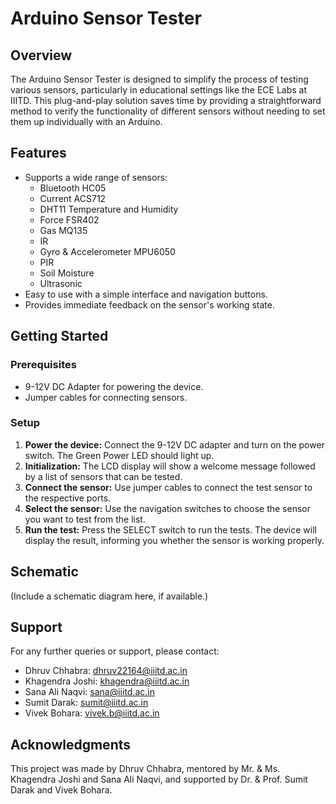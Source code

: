 # Arduino Sensor Tester

## Overview
The Arduino Sensor Tester is designed to simplify the process of testing various sensors, particularly in educational settings like the ECE Labs at IIITD. This plug-and-play solution saves time by providing a straightforward method to verify the functionality of different sensors without needing to set them up individually with an Arduino.

## Features
- Supports a wide range of sensors:
  - Bluetooth HC05
  - Current ACS712
  - DHT11 Temperature and Humidity
  - Force FSR402
  - Gas MQ135
  - IR
  - Gyro & Accelerometer MPU6050
  - PIR
  - Soil Moisture
  - Ultrasonic
- Easy to use with a simple interface and navigation buttons.
- Provides immediate feedback on the sensor's working state.

## Getting Started

### Prerequisites
- 9-12V DC Adapter for powering the device.
- Jumper cables for connecting sensors.

### Setup
1. **Power the device:** Connect the 9-12V DC adapter and turn on the power switch. The Green Power LED should light up.
2. **Initialization:** The LCD display will show a welcome message followed by a list of sensors that can be tested.
3. **Connect the sensor:** Use jumper cables to connect the test sensor to the respective ports.
4. **Select the sensor:** Use the navigation switches to choose the sensor you want to test from the list.
5. **Run the test:** Press the SELECT switch to run the tests. The device will display the result, informing you whether the sensor is working properly.

## Schematic
(Include a schematic diagram here, if available.)

## Support
For any further queries or support, please contact:
- Dhruv Chhabra: [dhruv22164@iiitd.ac.in](mailto:dhruv22164@iiitd.ac.in)
- Khagendra Joshi: [khagendra@iiitd.ac.in](mailto:khagendra@iiitd.ac.in)
- Sana Ali Naqvi: [sana@iiitd.ac.in](mailto:sana@iiitd.ac.in)
- Sumit Darak: [sumit@iiitd.ac.in](mailto:sumit@iiitd.ac.in)
- Vivek Bohara: [vivek.b@iiitd.ac.in](mailto:vivek.b@iiitd.ac.in)

## Acknowledgments
This project was made by Dhruv Chhabra, mentored by Mr. & Ms. Khagendra Joshi and Sana Ali Naqvi, and supported by Dr. & Prof. Sumit Darak and Vivek Bohara.
